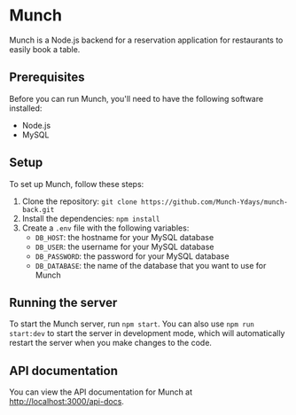 # Munch

Munch is a Node.js backend for a reservation application for restaurants to easily book a table.

## Prerequisites

Before you can run Munch, you'll need to have the following software installed:

- Node.js
- MySQL

## Setup

To set up Munch, follow these steps:

1. Clone the repository: `git clone https://github.com/Munch-Ydays/munch-back.git`
2. Install the dependencies: `npm install`
3. Create a `.env` file with the following variables:
   - `DB_HOST`: the hostname for your MySQL database
   - `DB_USER`: the username for your MySQL database
   - `DB_PASSWORD`: the password for your MySQL database
   - `DB_DATABASE`: the name of the database that you want to use for Munch

## Running the server

To start the Munch server, run `npm start`. You can also use `npm run start:dev` to start the server in development mode, which will automatically restart the server when you make changes to the code.

## API documentation

You can view the API documentation for Munch at <http://localhost:3000/api-docs>.
